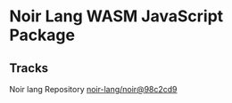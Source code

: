 # Noir Lang WASM JavaScript Package

## Tracks
Noir lang Repository [noir-lang/noir@98c2cd9](https://github.com/noir-lang/noir/tree/98c2cd957c3e60ae94936ba71ca864217001abfd)